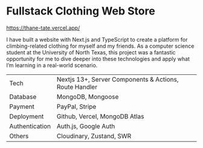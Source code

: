 # Fullstack Clothing Web Store

https://thane-tate.vercel.app/

I have built a website with Next.js and TypeScript to create a platform for climbing-related clothing for myself and my friends. As a computer science student at the University of North Texas, this project was a fantastic opportunity for me to dive deeper into these technologies and apply what I’m learning in a real-world scenario.

|                |                                                        |
| -------------- | ------------------------------------------------------ |
| Tech           | Nextjs 13+, Server Components & Actions, Route Handler |                           |
| Database       | MongoDB, Mongoose                                      |
| Payment        | PayPal, Stripe                                         |
| Deployment     | Github, Vercel, MongoDB Atlas                          |
| Authentication | Auth.js, Google Auth                                   |
| Others         | Cloudinary, Zustand, SWR                               |
